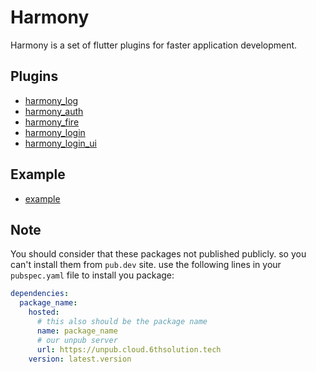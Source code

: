 # Harmony

Harmony is a set of flutter plugins for faster application development.

## Plugins

- [harmony_log](https://github.com/6thsolution/harmony/tree/master/packages/harmony_log)
- [harmony_auth](https://github.com/6thsolution/harmony/tree/master/packages/harmony_auth)
- [harmony_fire](https://github.com/6thsolution/harmony/tree/master/packages/harmony_fire)
- [harmony_login](https://github.com/6thsolution/harmony/tree/master/packages/harmony_login)
- [harmony_login_ui](https://github.com/6thsolution/harmony/tree/master/packages/harmony_login_ui)

## Example

- [example](https://github.com/6thsolution/harmony/tree/master/packages/example)

## Note 
You should consider that these packages not published publicly.
so you can't install them from `pub.dev` site. use the following lines in your `pubspec.yaml` file to install you package:

```yaml
dependencies:
  package_name:
    hosted:
      # this also should be the package name    
      name: package_name
      # our unpub server  
      url: https://unpub.cloud.6thsolution.tech
    version: latest.version
```